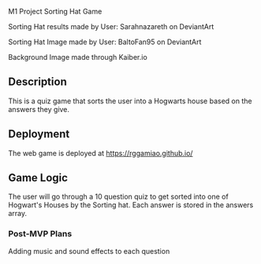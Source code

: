 M1 Project
Sorting Hat Game

Sorting Hat results made by User: Sarahnazareth on DeviantArt

Sorting Hat Image made by User: BaltoFan95 on DeviantArt

Background Image made through Kaiber.io

## Description

This is a quiz game that sorts the user into a Hogwarts house based on the answers they give.


## Deployment

The web game is deployed at https://rggamiao.github.io/ 


## Game Logic



The user will go through a 10 question quiz to get sorted into one of Hogwart's Houses by the Sorting hat. Each answer is stored in the answers array.

### Post-MVP Plans

Adding music and sound effects to each question
